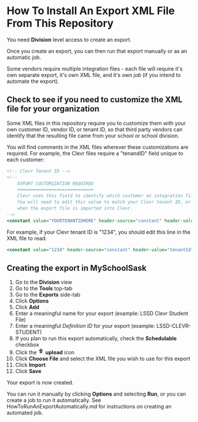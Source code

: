 How To Install An Export XML File From This Repository
======================================================

You need __Division__ level access to create an export.

Once you create an export, you can then run that export manually or as an automatic job.

Some vendors require multiple integration files - each file will require it's own separate export, it's own XML file, and it's own _job_ (if you intend to automate the export).

## Check to see if you need to customize the XML file for your organization
Some XML files in this repository require you to customize them with your own customer ID, vendor ID, or tenant ID, so that third party vendors can identify that the resulting file came from your school or school division.

You will find comments in the XML files wherever these customizations are required. For example, the Clevr files require a "tenandID" field unique to each customer:

```xml
<!-- Clevr Tenant ID -->   
<!-- 
    EXPORT CUSTOMIZATION REQUIRED
    =============================
    Clevr uses this field to identify which customer an integration file belongs to.
    You will need to edit this value to match your Clevr tenant ID, or it will cause errors 
    when the export file is imported into Clevr.
-->    
<constant value="YOURTENANTIDHERE" header-source="constant" header-value="tenantId" />
```
For example, if your Clevr tenant ID is "1234", you should edit this line in the XML file to read:
```xml
<constant value="1234" header-source="constant" header-value="tenantId" />
```

## Creating the export in MySchoolSask

1. Go to the __Division__ view
2. Go to the __Tools__ top-tab
3. Go to the __Exports__ side-tab
4. Click __Options__
5. Click __Add__
6. Enter a meaningful name for your export (example: LSSD Clevr Student File)
7. Enter a meaningful _Definition ID_ for your export (example: LSSD-CLEVR-STUDENT)
8. If you plan to run this export automatically, check the __Schedulable__ checkbox
9. Click the ![up-arrow](IMG/upload-icon.gif) __upload__ icon
10. Click __Choose File__ and select the XML file you wish to use for this export
11. Click __Import__
12. Click __Save__

Your export is now created. 

You can run it manually by clicking __Options__ and selecting __Run__, or you can create a job to run it automatically. See HowToRunAnExportAutomatically.md for instructions on creating an automated job.